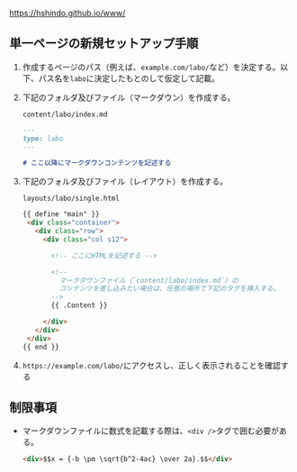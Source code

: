 https://hshindo.github.io/www/

## 単一ページの新規セットアップ手順

1. 作成するページのパス（例えば、`example.com/labo/`など）を決定する。以下、パス名を`labo`に決定したもとのして仮定して記載。
1. 下記のフォルダ及びファイル（マークダウン）を作成する。

   `content/labo/index.md`

   ```md
   ---
   type: labo
   ---

   # ここ以降にマークダウンコンテンツを記述する
   ```

1. 下記のフォルダ及びファイル（レイアウト）を作成する。

   `layouts/labo/single.html`

   ```html
   {{ define "main" }}
    <div class="container">
      <div class="row">
        <div class="col s12">

          <!-- ここにHTMLを記述する -->

          <!--
            マークダウンファイル（`content/labo/index.md`）の
            コンテンツを差し込みたい場合は、任意の場所で下記のタグを挿入する。
          -->
          {{ .Content }}

        </div>
      </div>
    </div>
   {{ end }}
   ```

1. `https://example.com/labo/`にアクセスし、正しく表示されることを確認する

## 制限事項

- マークダウンファイルに数式を記載する際は、`<div />`タグで囲む必要がある。

  ```html
  <div>$$x = {-b \pm \sqrt{b^2-4ac} \over 2a}.$$</div>
  ```
